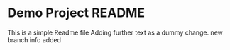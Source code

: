 # Demo Project README

This is a simple Readme file
Adding further text as a dummy change.
new branch info added